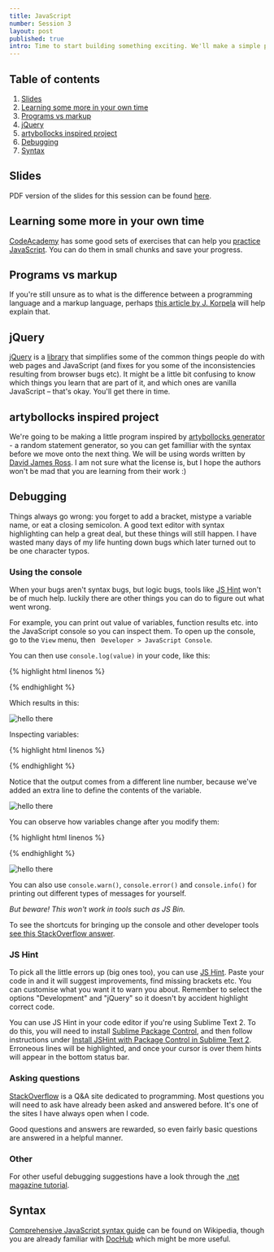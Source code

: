 ```yaml
---
title: JavaScript
number: Session 3 
layout: post
published: true
intro: Time to start building something exciting. We'll make a simple project that will introduce you to JavaScript syntax, and pave the way for making things with data from external sources.
---
```


## Table of contents

1. [Slides](#slides)
1. [Learning some more in your own time](#learning_some_more_in_your_own_time)
2. [Programs vs markup](#programs_vs_markup)
3. [jQuery](#jquery)
3. [artybollocks inspired project](#artybollocks_inspired_project)
6. [Debugging](#debugging)
7. [Syntax](#syntax)

## Slides

PDF version of the slides for this session can be found [here](/creative-coding-2012/assets/creative_coding_2012_session3_javascript.pdf).

## Learning some more in your own time

[CodeAcademy](http://www.codecademy.com/) has some good sets of exercises that can help you [practice JavaScript](http://www.codecademy.com/tracks/javascript-combined). You can do them in small chunks and save your progress.

## Programs vs markup

If you're still unsure as to what is the difference between a programming language and a markup language, perhaps [this article by J. Korpela](http://www.cs.tut.fi/~jkorpela/prog.html) will help explain that.

## jQuery

[jQuery](http://jquery.com/) is a [library][7] that simplifies some of the common things people do with web pages and JavaScript (and fixes for you some of the inconsistencies resulting from browser bugs etc). It might be a little bit confusing to know which things you learn that are part of it, and which ones are vanilla JavaScript – that's okay. You'll get there in time. 

## artybollocks inspired project

We're going to be making a little program inspired by [artybollocks generator](http://www.artybollocks.com/) - a random statement generator, so you can get familliar with the syntax before we move onto the next thing. We will be using words written by [David James Ross](http://www.davidjamesross.co.uk). I am not sure what the license is, but I hope the authors won't be mad that you are learning from their work :)

## Debugging

Things always go wrong: you forget to add a bracket, mistype a variable name, or eat a closing semicolon. A good text editor with syntax highlighting can help a great deal, but these things will still happen. I have wasted many days of my life hunting down bugs which later turned out to be one character typos.

### Using the console

When your bugs aren't syntax bugs, but logic bugs, tools like [JS Hint][3] won't be of much help. luckily there are other things you can do to figure out what went wrong.  

For example, you can print out value of variables, function results etc. into the JavaScript console so you can inspect them. To open up the console, go to the `View` menu, then ` Developer > JavaScript Console`.

You can then use `console.log(value)` in your code, like this:

{% highlight html linenos %}
<script>
	console.log('hello there');
</script>
{% endhighlight %}

Which results in this:

![hello there](http://farm9.staticflickr.com/8077/8256654807_74ebbea534_o.png)

Inspecting variables:

{% highlight html linenos %}
<script>
	var greeting = "hello there";
	console.log(greeting);
</script>
{% endhighlight %}

Notice that the output comes from a different line number, because we've added an extra line to define the contents of the variable.

![hello there](http://farm9.staticflickr.com/8063/8256654853_a4065eb037_o.png)

You can observe how variables change after you modify them:

{% highlight html linenos %}
<script>
	var number = 1;
	console.log(number);
	number = number + 1;
	console.log(number);
</script>
{% endhighlight %}

![hello there](http://farm9.staticflickr.com/8216/8256654765_1427e1d9ff_o.png)

You can also use `console.warn()`, `console.error()` and `console.info()` for printing out different types of messages for yourself.

_But beware! This won't work in tools such as JS Bin._

To see the shortcuts for bringing up the console and other developer tools [see this StackOverflow answer][6].

### JS Hint

To pick all the little errors up (big ones too), you can use [JS Hint][3]. Paste your code in and it will suggest improvements, find missing brackets etc. You can customise what you want it to warn you about. Remember to select the options "Development" and "jQuery" so it doesn't by accident highlight correct code. 

You can use JS Hint in your code editor if you're using Sublime Text 2. To do this, you will need to install [Sublime Package Control][4], and then follow instructions under [Install JSHint with Package Control in Sublime Text 2][5]. Erroneous lines will be highlighted, and once your cursor is over them hints will appear in the bottom status bar.

### Asking questions 

[StackOverflow](http://stackoverflow.com/) is a Q&A site dedicated to programming. Most questions you will need to ask have already been asked and answered before. It's one of the sites I have always open when I code. 

Good questions and answers are rewarded, so even fairly basic questions are answered in a helpful manner.

### Other

For other useful debugging suggestions have a look through the [.net magazine tutorial][1].

## Syntax

[Comprehensive JavaScript syntax guide](http://en.wikipedia.org/wiki/JavaScript_syntax) can be found on Wikipedia, though you are already familiar with [DocHub](http://dochub.io/#javascript/) which might be more useful.




[1]: http://www.netmagazine.com/tutorials/javascript-debugging-beginners
[2]: http://www.jslint.com/
[3]: http://www.jshint.com/
[4]: http://wbond.net/sublime_packages/package_control
[5]: https://github.com/uipoet/sublime-jshint
[6]: http://stackoverflow.com/a/5104475/376704
[7]: http://en.wikipedia.org/wiki/Library_(computing)